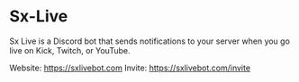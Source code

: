 # Sx-Live
Sx Live is a Discord bot that sends notifications to your server when you go live on Kick, Twitch, or YouTube.

Website: https://sxlivebot.com
Invite: https://sxlivebot.com/invite
